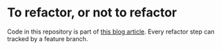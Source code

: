 To refactor, or not to refactor
===============================

Code in this repository is part of [this blog article][to-refactor-blog]. Every refactor step can tracked by a feature branch.


[to-refactor-blog]: http://blog.zanstra.com/2018-06-29-Refactoring.html
